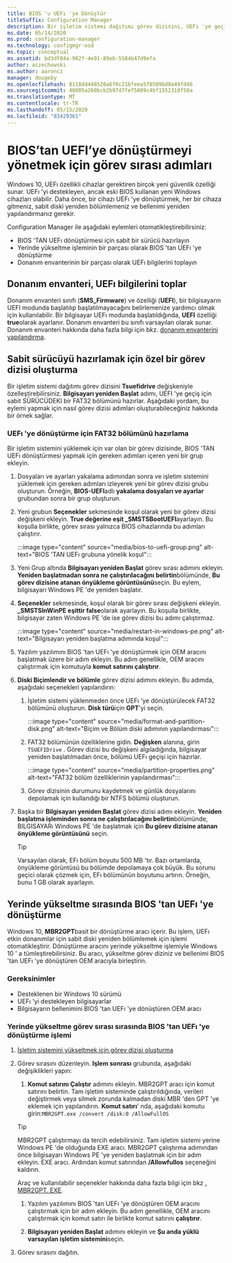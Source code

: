 ```yaml
---
title: BIOS 'u UEFı 'ye Dönüştür
titleSuffix: Configuration Manager
description: Bir işletim sistemi dağıtımı görev dizisini, UEFı 'ye geçiş için bir FAT32 bölümü hazırlamak üzere nasıl özelleştireceğinizi öğrenin.
ms.date: 05/14/2020
ms.prod: configuration-manager
ms.technology: configmgr-osd
ms.topic: conceptual
ms.assetid: bd3df04a-902f-4e91-89eb-5584b47d9efa
author: aczechowski
ms.author: aaroncz
manager: dougeby
ms.openlocfilehash: 0118dd448520a6f0c21bfeea5f8509bd8e49fd46
ms.sourcegitcommit: 48005a260bcb2b97d7fe75809c4bf1552318f50a
ms.translationtype: MT
ms.contentlocale: tr-TR
ms.lasthandoff: 05/15/2020
ms.locfileid: "83429361"
---
```

# <a name="task-sequence-steps-to-manage-bios-to-uefi-conversion"></a>BIOS’tan UEFI’ye dönüştürmeyi yönetmek için görev sırası adımları

Windows 10, UEFı özellikli cihazlar gerektiren birçok yeni güvenlik özelliği sunar. UEFı 'yi destekleyen, ancak eski BIOS kullanan yeni Windows cihazları olabilir. Daha önce, bir cihazı UEFı 'ye dönüştürmek, her bir cihaza gitmeniz, sabit diski yeniden bölümlemeniz ve bellenimi yeniden yapılandırmanız gerekir.

Configuration Manager ile aşağıdaki eylemleri otomatikleştirebilirsiniz:

- BIOS 'TAN UEFı dönüştürmesi için sabit bir sürücü hazırlayın
- Yerinde yükseltme işleminin bir parçası olarak BIOS 'tan UEFı 'ye dönüştürme
- Donanım envanterinin bir parçası olarak UEFı bilgilerini toplayın

## <a name="hardware-inventory-collects-uefi-information"></a>Donanım envanteri, UEFı bilgilerini toplar

Donanım envanteri sınıfı (**SMS_Firmware**) ve özelliği (**UEFI**), bir bilgisayarın UEFI modunda başlatılıp başlatılmayacağını belirlemenize yardımcı olmak için kullanılabilir. Bir bilgisayar UEFı modunda başlatıldığında, **UEFI** özelliği **true**olarak ayarlanır. Donanım envanteri bu sınıfı varsayılan olarak sunar. Donanım envanteri hakkında daha fazla bilgi için bkz. [donanım envanterini yapılandırma](../../core/clients/manage/inventory/configure-hardware-inventory.md).

## <a name="create-a-custom-task-sequence-to-prepare-the-hard-drive"></a>Sabit sürücüyü hazırlamak için özel bir görev dizisi oluşturma

Bir işletim sistemi dağıtımı görev dizisini **Tsuefidrive** değişkeniyle özelleştirebilirsiniz. **Bilgisayarı yeniden Başlat** adımı, UEFI 'ye geçiş için sabit SÜRÜCÜDEKI bir FAT32 bölümünü hazırlar. Aşağıdaki yordam, bu eylemi yapmak için nasıl görev dizisi adımları oluşturabileceğiniz hakkında bir örnek sağlar.

### <a name="prepare-the-fat32-partition-for-the-conversion-to-uefi"></a>UEFı 'ye dönüştürme için FAT32 bölümünü hazırlama

Bir işletim sistemini yüklemek için var olan bir görev dizisinde, BIOS 'TAN UEFı dönüştürmesi yapmak için gereken adımları içeren yeni bir grup ekleyin.

1. Dosyaları ve ayarları yakalama adımından sonra ve işletim sistemini yüklemek için gereken adımları izleyerek yeni bir görev dizisi grubu oluşturun. Örneğin, **BIOS-UEFI**adlı **yakalama dosyaları ve ayarlar** grubundan sonra bir grup oluşturun.

1. Yeni grubun **Seçenekler** sekmesinde koşul olarak yeni bir görev dizisi değişkeni ekleyin. **True değerine eşit _SMSTSBootUEFI**ayarlayın. Bu koşulla birlikte, görev sırası yalnızca BIOS cihazlarında bu adımları çalıştırır.

    :::image type="content" source="media/bios-to-uefi-group.png" alt-text="BIOS 'TAN UEFı grubuna yönelik koşul":::

1. Yeni Grup altında **Bilgisayarı yeniden Başlat** görev sırası adımını ekleyin. **Yeniden başlatmadan sonra ne çalıştırılacağını belirtin**bölümünde, **Bu görev dizisine atanan önyükleme görüntüsünü**seçin. Bu eylem, bilgisayarı Windows PE 'de yeniden başlatır.

1. **Seçenekler** sekmesinde, koşul olarak bir görev sırası değişkeni ekleyin. **_SMSTSInWinPE eşittir false**olarak ayarlayın. Bu koşulla birlikte, bilgisayar zaten Windows PE 'de ise görev dizisi bu adımı çalıştırmaz.

    :::image type="content" source="media/restart-in-windows-pe.png" alt-text="Bilgisayarı yeniden başlatma adımında koşul":::

1. Yazılım yazılımını BIOS 'tan UEFı 'ye dönüştürmek için OEM aracını başlatmak üzere bir adım ekleyin. Bu adım genellikle, OEM aracını çalıştırmak için komutuyla **komut satırını çalıştırır**.

1. **Diski Biçimlendir ve bölümle** görev dizisi adımını ekleyin. Bu adımda, aşağıdaki seçenekleri yapılandırın:

    1. İşletim sistemi yüklenmeden önce UEFı 'ye dönüştürülecek FAT32 bölümünü oluşturun. **Disk türü**için **GPT**'yi seçin.

        :::image type="content" source="media/format-and-partition-disk.png" alt-text="Biçim ve Bölüm diski adımının yapılandırması":::

    1. FAT32 bölümünün özelliklerine gidin. **Değişken** alanına, girin `TSUEFIDrive` . Görev dizisi bu değişkeni algıladığında, bilgisayar yeniden başlatılmadan önce, bölümü UEFı geçişi için hazırlar.

        :::image type="content" source="media/partition-properties.png" alt-text="FAT32 bölüm özelliklerinin yapılandırması":::

    1. Görev dizisinin durumunu kaydetmek ve günlük dosyalarını depolamak için kullandığı bir NTFS bölümü oluşturun.

1. Başka bir **Bilgisayarı yeniden Başlat** görev dizisi adımı ekleyin. **Yeniden başlatma işleminden sonra ne çalıştırılacağını belirtin**bölümünde, BILGISAYARı Windows PE 'de başlatmak için **Bu görev dizisine atanan önyükleme görüntüsünü** seçin.

    > [!TIP]
    > Varsayılan olarak, EFı bölüm boyutu 500 MB 'tır. Bazı ortamlarda, önyükleme görüntüsü bu bölümde depolamaya çok büyük. Bu sorunu geçici olarak çözmek için, EFı bölümünün boyutunu artırın. Örneğin, bunu 1 GB olarak ayarlayın.<!-- SCCMDocs#1024 -->

## <a name="convert-from-bios-to-uefi-during-in-place-upgrade"></a><a name="bkmk_ipu"></a>Yerinde yükseltme sırasında BIOS 'tan UEFı 'ye dönüştürme

Windows 10, **MBR2GPT**basit bir dönüştürme aracı içerir. Bu işlem, UEFı etkin donanımlar için sabit diski yeniden bölümlemek için işlemi otomatikleştirir. Dönüştürme aracını yerinde yükseltme işlemiyle Windows 10 ' a tümleştirebilirsiniz. Bu aracı, yükseltme görev diziniz ve bellenimi BIOS 'tan UEFı 'ye dönüştüren OEM aracıyla birleştirin.

### <a name="requirements"></a>Gereksinimler

- Desteklenen bir Windows 10 sürümü
- UEFı 'yi destekleyen bilgisayarlar
- Bilgisayarın bellenimini BIOS 'tan UEFı 'ye dönüştüren OEM aracı

### <a name="process-to-convert-from-bios-to-uefi-during-an-in-place-upgrade-task-sequence"></a>Yerinde yükseltme görev sırası sırasında BIOS 'tan UEFı 'ye dönüştürme işlemi

1. [İşletim sistemini yükseltmek için görev dizisi oluşturma](create-a-task-sequence-to-upgrade-an-operating-system.md)

1. Görev sırasını düzenleyin. **Işlem sonrası** grubunda, aşağıdaki değişiklikleri yapın:

    1. **Komut satırını Çalıştır** adımını ekleyin. MBR2GPT aracı için komut satırını belirtin. Tam işletim sisteminde çalıştırıldığında, verileri değiştirmek veya silmek zorunda kalmadan diski MBR 'den GPT 'ye eklemek için yapılandırın. **Komut satırı**' nda, aşağıdaki komutu girin:`MBR2GPT.exe /convert /disk:0 /AllowFullOS`

    > [!TIP]
    > MBR2GPT çalıştırmayı da tercih edebilirsiniz. Tam işletim sistemi yerine Windows PE 'de olduğunda EXE aracı. MBR2GPT çalıştırma adımından önce bilgisayarı Windows PE 'ye yeniden başlatmak için bir adım ekleyin. EXE aracı. Ardından komut satırından **/Allowfullos** seçeneğini kaldırın.

    Araç ve kullanılabilir seçenekler hakkında daha fazla bilgi için bkz [. MBR2GPT. EXE](https://docs.microsoft.com/windows/deployment/mbr-to-gpt).

    1. Yazılım yazılımını BIOS 'tan UEFı 'ye dönüştüren OEM aracını çalıştırmak için bir adım ekleyin. Bu adım genellikle, OEM aracını çalıştırmak için komut satırı ile birlikte komut satırını **çalıştırır**.

    1. **Bilgisayarı yeniden Başlat** adımını ekleyin ve **Şu anda yüklü varsayılan işletim sistemini**seçin.

1. Görev sırasını dağıtın.
